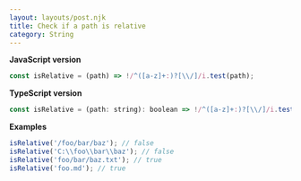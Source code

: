 ```yaml
---
layout: layouts/post.njk
title: Check if a path is relative
category: String
---
```


**JavaScript version**

```js
const isRelative = (path) => !/^([a-z]+:)?[\\/]/i.test(path);
```

**TypeScript version**

```js
const isRelative = (path: string): boolean => !/^([a-z]+:)?[\\/]/i.test(path);
```

**Examples**

```js
isRelative('/foo/bar/baz'); // false
isRelative('C:\\foo\\bar\\baz'); // false
isRelative('foo/bar/baz.txt'); // true
isRelative('foo.md'); // true
```
